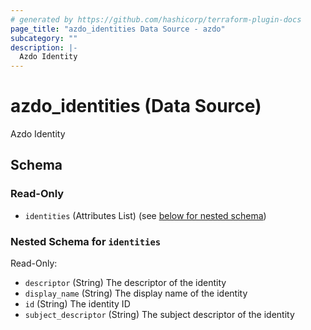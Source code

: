 ```yaml
---
# generated by https://github.com/hashicorp/terraform-plugin-docs
page_title: "azdo_identities Data Source - azdo"
subcategory: ""
description: |-
  Azdo Identity
---
```


# azdo_identities (Data Source)

Azdo Identity



<!-- schema generated by tfplugindocs -->
## Schema

### Read-Only

- `identities` (Attributes List) (see [below for nested schema](#nestedatt--identities))

<a id="nestedatt--identities"></a>
### Nested Schema for `identities`

Read-Only:

- `descriptor` (String) The descriptor of the identity
- `display_name` (String) The display name of the identity
- `id` (String) The identity ID
- `subject_descriptor` (String) The subject descriptor of the identity
